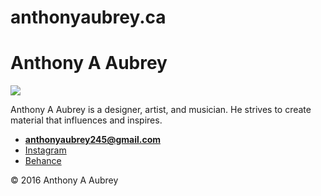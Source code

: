 # anthonyaubrey.ca

# Anthony A Aubrey

![](photo.jpg)

Anthony A Aubrey is a designer, artist, and musician. He strives to create material
that influences and inspires. 

- **[anthonyaubrey245@gmail.com](mailto:anthonyaubrey245@gmail.com)**
- [Instagram](https://www.instagram.com/tonyaubrey/?hl=en)
- [Behance](https://www.behance.net/anthonyaubrey)

© 2016 Anthony A Aubrey
